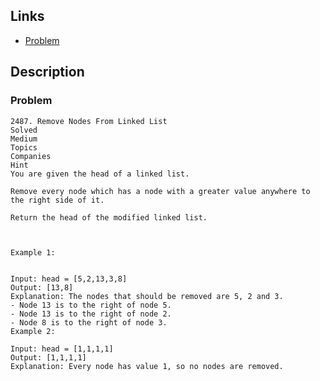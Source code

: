 ## Links
* [Problem](https://leetcode.com/problems/remove-nodes-from-linked-list/?envType=daily-question&envId=2024-07-10)


## Description
### Problem
```
2487. Remove Nodes From Linked List
Solved
Medium
Topics
Companies
Hint
You are given the head of a linked list.

Remove every node which has a node with a greater value anywhere to the right side of it.

Return the head of the modified linked list.

 

Example 1:


Input: head = [5,2,13,3,8]
Output: [13,8]
Explanation: The nodes that should be removed are 5, 2 and 3.
- Node 13 is to the right of node 5.
- Node 13 is to the right of node 2.
- Node 8 is to the right of node 3.
Example 2:

Input: head = [1,1,1,1]
Output: [1,1,1,1]
Explanation: Every node has value 1, so no nodes are removed.
```
